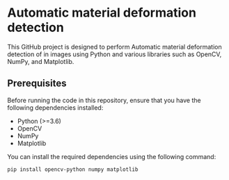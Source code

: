 # Automatic material deformation detection

This GitHub project is designed to perform Automatic material deformation detection of in images using Python and various libraries such as OpenCV, NumPy, and Matplotlib. 


## Prerequisites

Before running the code in this repository, ensure that you have the following dependencies installed:

- Python (>=3.6)
- OpenCV
- NumPy
- Matplotlib

You can install the required dependencies using the following command:

```bash
pip install opencv-python numpy matplotlib
